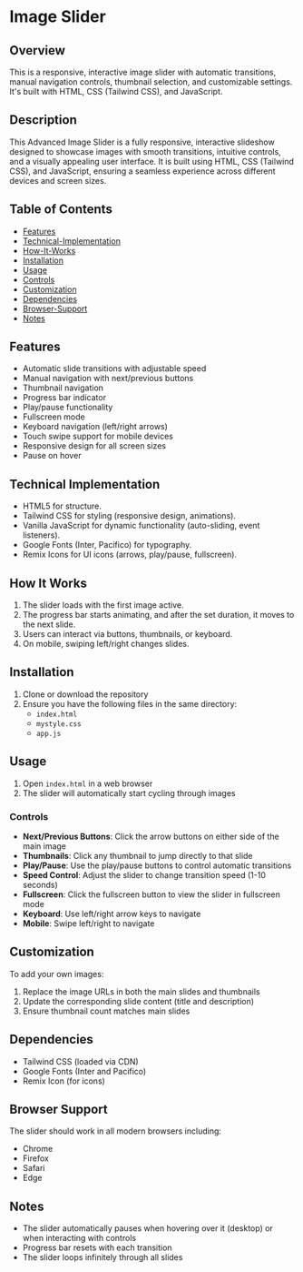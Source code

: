 # Image Slider 

## Overview
This is a responsive, interactive image slider with automatic transitions, manual navigation controls, thumbnail selection, and customizable settings. It's built with HTML, CSS (Tailwind CSS), and JavaScript.

## Description
This Advanced Image Slider is a fully responsive, interactive slideshow designed to showcase images with smooth transitions, intuitive controls, and a visually appealing user interface. It is built using HTML, CSS (Tailwind CSS), and JavaScript, ensuring a seamless experience across different devices and screen sizes.

## Table of Contents
 - [Features](#features)
 - [Technical-Implementation](#Technical-Implementation)
 - [How-It-Works](#How-Tt-Works)
 - [Installation](#installation)
 - [Usage](#Usage)
 - [Controls](#Controls)
 - [Customization](#Customization)
 - [Dependencies](#Dependencies)
 - [Browser-Support](#Browser-Support)
 - [Notes](#Notes)
 
## Features
- Automatic slide transitions with adjustable speed
- Manual navigation with next/previous buttons
- Thumbnail navigation
- Progress bar indicator
- Play/pause functionality
- Fullscreen mode
- Keyboard navigation (left/right arrows)
- Touch swipe support for mobile devices
- Responsive design for all screen sizes
- Pause on hover

## Technical Implementation
- HTML5 for structure.
- Tailwind CSS for styling (responsive design, animations).
- Vanilla JavaScript for dynamic functionality (auto-sliding, event listeners).
- Google Fonts (Inter, Pacifico) for typography.
- Remix Icons for UI icons (arrows, play/pause, fullscreen).

## How It Works
1. The slider loads with the first image active.
2. The progress bar starts animating, and after the set duration, it moves to the next slide.
3. Users can interact via buttons, thumbnails, or keyboard.
4. On mobile, swiping left/right changes slides.

## Installation
1. Clone or download the repository
2. Ensure you have the following files in the same directory:
   - `index.html`
   - `mystyle.css`
   - `app.js`

## Usage
1. Open `index.html` in a web browser
2. The slider will automatically start cycling through images

### Controls
- **Next/Previous Buttons**: Click the arrow buttons on either side of the main image
- **Thumbnails**: Click any thumbnail to jump directly to that slide
- **Play/Pause**: Use the play/pause buttons to control automatic transitions
- **Speed Control**: Adjust the slider to change transition speed (1-10 seconds)
- **Fullscreen**: Click the fullscreen button to view the slider in fullscreen mode
- **Keyboard**: Use left/right arrow keys to navigate
- **Mobile**: Swipe left/right to navigate

## Customization
To add your own images:
1. Replace the image URLs in both the main slides and thumbnails
2. Update the corresponding slide content (title and description)
3. Ensure thumbnail count matches main slides

## Dependencies
- Tailwind CSS (loaded via CDN)
- Google Fonts (Inter and Pacifico)
- Remix Icon (for icons)

## Browser Support
The slider should work in all modern browsers including:
- Chrome
- Firefox
- Safari
- Edge

## Notes
- The slider automatically pauses when hovering over it (desktop) or when interacting with controls
- Progress bar resets with each transition
- The slider loops infinitely through all slides
